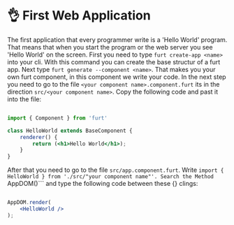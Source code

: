 # 👌 First Web Application
The first application that every programmer write is a 'Hello World' program. That means that when you start the program or the web server you see 'Hello World'
on the screen. First you need to type ```furt create-app <name>``` into your cli. With this command you can create the base structur of a furt app. Next type 
```furt generate --component <name>```. That makes you your own furt component, in this component we write your code. In the next step you need to go to the file
```<your component name>.component.furt``` its in the direction ```src/<your component name>```. Copy the following code and past it into the file:

```jsx

import { Component } from 'furt'

class HelloWorld extends BaseComponent {
    renderer() {
        return (<h1>Hello World</h1>);
    }
}

```

After that you need to go to the file ```src/app.component.furt```.
Write ```import { HelloWorld } from './src/"your component name"'.
Search the Method ```AppDOM()``` and type the following code between these {} clings:

```jsx

AppDOM.render(
    <HelloWorld />
);

```
